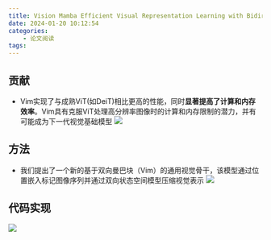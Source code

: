 ```yaml
---
title: Vision Mamba Efficient Visual Representation Learning with Bidirectional State Space Model
date: 2024-01-20 10:12:54
categories:
    - 论文阅读
tags:
---
```


## 贡献
- Vim实现了与成熟ViT(如DeiT)相比更高的性能，同时**显著提高了计算和内存效率**。Vim具有克服ViT处理高分辨率图像时的计算和内存限制的潜力，并有可能成为下一代视觉基础模型
![](/img/paper/202401231429.png)

## 方法
- 我们提出了一个新的基于双向曼巴块（Vim）的通用视觉骨干，该模型通过位置嵌入标记图像序列并通过双向状态空间模型压缩视觉表示
![](/img/paper/202401231438.png)

## 代码实现
![](/img/paper/202401231441.png)

